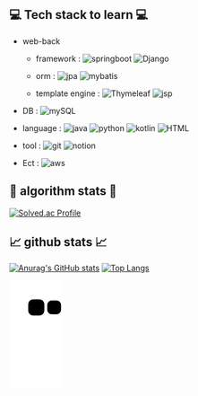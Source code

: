 ## 💻 Tech stack to learn 💻

* web-back
    - framework :
![springboot](https://img.shields.io/badge/springboot-green.svg?&style=for-the-badge&logo=springboot&logoColor=#6DB33F)
![Django](https://img.shields.io/badge/django-blue.svg?&style=for-the-badge&logo=django&logoColor=#092E20)
    - orm :
![jpa](https://img.shields.io/badge/jpa-red.svg?&style=for-the-badge&logo=Hibernate&logoColor=#59666C)
![mybatis](https://img.shields.io/badge/mybatis-khaki.svg?&style=for-the-badge&logo=Apache&logoColor=##D22128)

    - template engine :
![Thymeleaf](https://img.shields.io/badge/Thymeleaf-lightgreen.svg?&style=for-the-badge&logo=Thymeleaf&logoColor=#005F0F)
![jsp](https://img.shields.io/badge/jsp-pink.svg?&style=for-the-badge&logo=jsp&logoColor=##D22128)

* DB : 
![mySQL](https://img.shields.io/badge/mySQL-pink.svg?&style=for-the-badge&logo=mysql&logoColor=#4479A1)
* language : 
![java](https://img.shields.io/badge/java-green.svg?&style=for-the-badge&logo=java&logoColor=#59666C)
![python](https://img.shields.io/badge/python-skyblue.svg?&style=for-the-badge&logo=python&logoColor=#59666C)
![kotlin](https://img.shields.io/badge/kotlin-purple.svg?&style=for-the-badge&logo=kotlin&logoColor=#59666C)
![HTML](https://img.shields.io/badge/HTML-pink.svg?&style=for-the-badge&logo=html5&logoColor=#59666C)
* tool : 
![git](https://img.shields.io/badge/git-gray.svg?&style=for-the-badge&logo=git&logoColor=#F05032)
![notion](https://img.shields.io/badge/notion-yellow.svg?&style=for-the-badge&logo=notion&logoColor=#000000)
* Ect :
![aws](https://img.shields.io/badge/AWS-white.svg?&style=for-the-badge&logo=AmazonAWS&logoColor=yellow)
## 👀 algorithm stats 👀

[![Solved.ac Profile](http://mazassumnida.wtf/api/v2/generate_badge?boj=gudals)](https://solved.ac/gudals/)

## 📈 github stats 📈

[![Anurag's GitHub stats](https://github-readme-stats.vercel.app/api?username=gudals-kim)](https://github.com/anuraghazra/github-readme-stats)
[![Top Langs](https://github-readme-stats.vercel.app/api/top-langs/?username=gudals-kim&layout=compact)](https://github.com/anuraghazra/github-readme-stats)

![snake gif](https://github.com/gudals-kim/gudals-kim/blob/output/github-contribution-grid-snake.svg)
